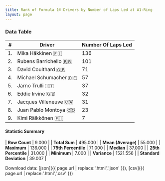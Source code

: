 ```yaml
---
title: Rank of Formula 1® Drivers by Number of Laps Led at A1-Ring
layout: page
---
```


<canvas id="chart" width="400" height="180"></canvas>
<script>
var data = {
    "datasets": [
        {
            "backgroundColor": [
                "#f3a935",
                "#f3a935",
                "#f3a935",
                "#f3a935",
                "#f3a935",
                "#f3a935",
                "#f3a935",
                "#f3a935",
                "#f3a935"
            ],
            "borderColor": [
                "#f68639",
                "#f68639",
                "#f68639",
                "#f68639",
                "#f68639",
                "#f68639",
                "#f68639",
                "#f68639",
                "#f68639"
            ],
            "borderWidth": 1,
            "data": [
                136.0,
                101.0,
                71.0,
                57.0,
                37.0,
                32.0,
                31.0,
                23.0,
                7.0
            ],
            "label": "Number Of Laps Led"
        }
    ],
    "labels": [
        "Mika Häkkinen",
        "Rubens Barrichello",
        "David Coulthard",
        "Michael Schumacher",
        "Jarno Trulli",
        "Eddie Irvine",
        "Jacques Villeneuve",
        "Juan Pablo Montoya",
        "Kimi Räikkönen"
    ]
};
var options = {
  legend: {
    display: false
  },
  scales: {
    xAxes: [{
      ticks: {
        beginAtZero: true,
        maxRotation: 180,
        display: window.innerWidth > 800
      }
    }],
    yAxes: [{
      ticks: {
        beginAtZero: true
      }
    }]
  },
  onResize: function(chart, size) {
    chart.options.scales.xAxes[0].ticks.display = size.width > 800;
  }
};
var chart = new Chart("chart", {
    data: data,
    type: 'bar',
    options: options
});
</script>



### Data Table

| # | Driver | Number Of Laps Led |
|--|--|--|
| 1. | Mika Häkkinen 🇫🇮 | 136 |
| 2. | Rubens Barrichello 🇧🇷 | 101 |
| 3. | David Coulthard 🇬🇧 | 71 |
| 4. | Michael Schumacher 🇩🇪 | 57 |
| 5. | Jarno Trulli 🇮🇹 | 37 |
| 6. | Eddie Irvine 🇬🇧 | 32 |
| 7. | Jacques Villeneuve 🇨🇦 | 31 |
| 8. | Juan Pablo Montoya 🇨🇴 | 23 |
| 9. | Kimi Räikkönen 🇫🇮 | 7 |

#### Statistic Summary

| **Row Count** | 9.000 |
| **Total Sum** | 495.000 |
| **Mean (Average)** | 55.000 |
| **Maximum** | 136.000 |
| **75th Percentile** | 71.000 |
| **Median** | 37.000 |
| **25th Percentile** | 31.000 |
| **Minimum** | 7.000 |
| **Variance** | 1521.556 |
| **Standard Deviation** | 39.007 |

Download data: [json]({{ page.url | replace:'.html','.json' }}), [csv]({{ page.url | replace:'.html','.csv' }})
